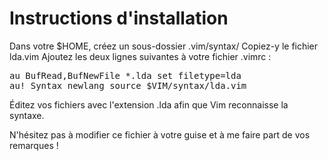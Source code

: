 Instructions d'installation
===========================

Dans votre $HOME, créez un sous-dossier .vim/syntax/
Copiez-y le fichier lda.vim
Ajoutez les deux lignes suivantes à votre fichier .vimrc :

<pre>
au BufRead,BufNewFile *.lda set filetype=lda
au! Syntax newlang source $VIM/syntax/lda.vim
</pre>

Éditez vos fichiers avec l'extension .lda afin que Vim reconnaisse la syntaxe.

N'hésitez pas à modifier ce fichier à votre guise et à me faire part de vos remarques !
